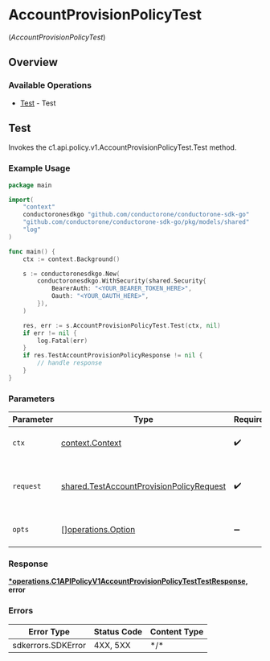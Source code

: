 # AccountProvisionPolicyTest
(*AccountProvisionPolicyTest*)

## Overview

### Available Operations

* [Test](#test) - Test

## Test

Invokes the c1.api.policy.v1.AccountProvisionPolicyTest.Test method.

### Example Usage

<!-- UsageSnippet language="go" operationID="c1.api.policy.v1.AccountProvisionPolicyTest.Test" method="post" path="/api/v1/policies/test-account-provision-policy" -->
```go
package main

import(
	"context"
	conductoronesdkgo "github.com/conductorone/conductorone-sdk-go"
	"github.com/conductorone/conductorone-sdk-go/pkg/models/shared"
	"log"
)

func main() {
    ctx := context.Background()

    s := conductoronesdkgo.New(
        conductoronesdkgo.WithSecurity(shared.Security{
            BearerAuth: "<YOUR_BEARER_TOKEN_HERE>",
            Oauth: "<YOUR_OAUTH_HERE>",
        }),
    )

    res, err := s.AccountProvisionPolicyTest.Test(ctx, nil)
    if err != nil {
        log.Fatal(err)
    }
    if res.TestAccountProvisionPolicyResponse != nil {
        // handle response
    }
}
```

### Parameters

| Parameter                                                                                                | Type                                                                                                     | Required                                                                                                 | Description                                                                                              |
| -------------------------------------------------------------------------------------------------------- | -------------------------------------------------------------------------------------------------------- | -------------------------------------------------------------------------------------------------------- | -------------------------------------------------------------------------------------------------------- |
| `ctx`                                                                                                    | [context.Context](https://pkg.go.dev/context#Context)                                                    | :heavy_check_mark:                                                                                       | The context to use for the request.                                                                      |
| `request`                                                                                                | [shared.TestAccountProvisionPolicyRequest](../../pkg/models/shared/testaccountprovisionpolicyrequest.md) | :heavy_check_mark:                                                                                       | The request object to use for the request.                                                               |
| `opts`                                                                                                   | [][operations.Option](../../pkg/models/operations/option.md)                                             | :heavy_minus_sign:                                                                                       | The options for this request.                                                                            |

### Response

**[*operations.C1APIPolicyV1AccountProvisionPolicyTestTestResponse](../../pkg/models/operations/c1apipolicyv1accountprovisionpolicytesttestresponse.md), error**

### Errors

| Error Type         | Status Code        | Content Type       |
| ------------------ | ------------------ | ------------------ |
| sdkerrors.SDKError | 4XX, 5XX           | \*/\*              |